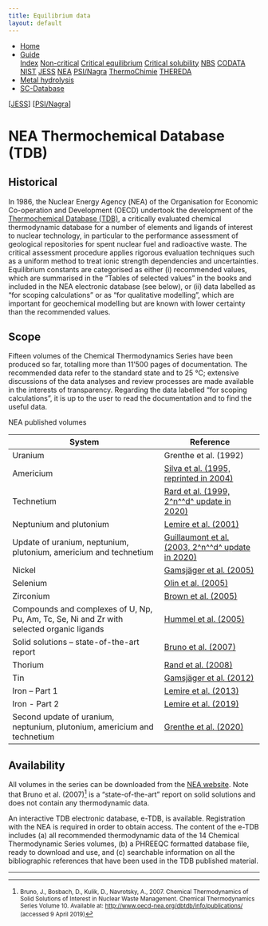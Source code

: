 ```yaml
---
title: Equilibrium data
layout: default
---
```

<ul>
  <li><a href="/">Home</a></li>
  <li class="dropdown">
    <a href="javascript:void(0)" class="dropbtn" class="active">Guide</a>
    <div class="dropdown-content">
      <a href="index.html">Index</a>
      <a href="noncritical.html">Non-critical</a>
      <a href="critical-equilibrium.html">Critical equilibrium</a>
      <a href="critical-solubility.html">Critical solubility</a>
      <a href="NBS.html">NBS</a>
      <a href="CODATA.html">CODATA</a>
      <a href="NIST.html">NIST</a>
      <a href="JESS.html">JESS</a>
      <a class="active" href="NEA.html">NEA</a>
      <a href="PSI.html">PSI/Nagra</a>
      <a href="thermochimie.html">ThermoChimie</a>
      <a href="THEREDA.html">THEREDA</a>
    </div>
  </li>
  <li><a href="/cost-nectar.html">Metal hydrolysis</a></li>
  <li><a href="/sc-database.html">SC-Database</a></li>
</ul>

[[JESS](JESS.html)] [[PSI/Nagra](PSI.html)]

# NEA Thermochemical Database (TDB)

## Historical

In 1986, the Nuclear Energy Agency (ΝΕΑ) of the Organisation for Economic Co-operation and Development (OECD) undertook the development of the <a  href="https://www.oecd-nea.org/dbtdb/" target="_blank" rel="noopener">Thermochemical Database (TDB)</a>, a critically evaluated chemical thermodynamic database for a number of elements and ligands of interest to nuclear technology, in particular to the performance assessment of geological repositories for spent nuclear fuel and radioactive waste. The critical assessment procedure applies rigorous evaluation techniques such as a uniform method to treat ionic strength dependencies and uncertainties. Equilibrium constants are categorised as either (i) recommended values, which are summarised in the “Tables of selected values” in the books and included in the NEA electronic database (see below), or (ii) data labelled as “for scoping calculations” or as “for qualitative modelling”, which are important for geochemical modelling but are known with lower certainty than the recommended values.

## Scope

Fifteen volumes of the Chemical Thermodynamics Series have been produced so far, totalling more than 11’500 pages of documentation. The recommended data refer to the standard state and to 25 °C; extensive discussions of the data analyses and review processes are made available in the interests of transparency. Regarding the data labelled “for scoping calculations”, it is up to the user to read the documentation and to find the useful data.

NEA published volumes

| System   | Reference |
| ----------------      | --------- |
| Uranium |	Grenthe et al. (1992) |
| Americium |	[Silva et al. (1995, reprinted in 2004)](https://www.oecd-nea.org/jcms/pl_13706/chemical-thermodynamics-of-americium-reprint) |
| Technetium |	[Rard et al. (1999, 2^n^^d^ update in 2020)](https://www.oecd-nea.org/jcms/pl_37388/chemical-thermodynamics-of-technetium) |
| Neptunium and plutonium |	[Lemire et al. (2001)](https://www.oecd-nea.org/jcms/pl_13530/chemical-thermodynamics-of-neptunium-and-plutonium) |
| Update of uranium, neptunium, plutonium, americium and technetium	| [Guillaumont et al. (2003, 2^n^^d^ update in 2020)](https://www.oecd-nea.org/jcms/pl_37389/update-on-the-chemical-thermodynamics-of-uranium-neptunium-plutonium-americium-and-technetium) |
| Nickel |	[Gamsjäger et al. (2005)](https://www.oecd-nea.org/jcms/pl_37415/chemical-thermodynamics-of-nickel) |
| Selenium |	[Olin et al. (2005)](https://www.oecd-nea.org/jcms/pl_37421/chemical-thermodynamics-of-selenium) |
| Zirconium |	[Brown et al. (2005)](https://www.oecd-nea.org/jcms/pl_37426/chemical-thermodynamics-of-zirconium) |
| Compounds and complexes of U, Np, Pu, Am, Tc, Se, Ni and Zr with selected organic ligands |	[Hummel et al. (2005)](https://www.oecd-nea.org/jcms/pl_37427/chemical-thermodynamics-of-compounds-and-complexes-of-u-np-pu-am-tc-se-ni-and-zr-with-selected-organic-ligands) |
| Solid solutions – state-of-the-art report |	[Bruno et al. (2007)](https://www.oecd-nea.org/jcms/pl_14272/chemical-thermodynamics-of-solid-solutions-of-interest-in-nuclear-waste-management) |
| Thorium |	[Rand et al. (2008)](https://www.oecd-nea.org/jcms/pl_14270/chemical-thermodynamics-of-thorium) |
| Tin |	[Gamsjäger et al. (2012)](https://www.oecd-nea.org/jcms/pl_14372/chemical-thermodynamics-of-tin) |
| Iron – Part 1	| [Lemire et al. (2013)](https://www.oecd-nea.org/jcms/pl_14374/chemical-thermodynamics-of-iron-part-1) |
| Iron - Part 2 | [Lemire et al. (2019)](https://www.oecd-nea.org/jcms/pl_22611/chemical-thermodynamics-of-iron-part-2) |
| Second update of uranium, neptunium, plutonium, americium and technetium | [Grenthe et al. (2020)](https://www.oecd-nea.org/jcms/pl_46643/second-update-on-the-chemical-thermodynamics-of-u-np-pu-am-and-tc) |


## Availability

All volumes in the series can be downloaded from the <a  href="https://www.oecd-nea.org/dbtdb/info/publications" target="_blank" rel="noopener">NEA website</a>. Note that Bruno et al. (2007)[^1] is a “state-of-the-art” report on solid solutions and does not contain any thermodynamic data.

An interactive TDB electronic database, e-TDB, is available. Registration with the NEA is required in order to obtain access. The content of the e-TDB includes (a) all recommended thermodynamic data of the 14 Chemical Thermodynamic Series volumes, (b) a PHREEQC formatted database file, ready to download and use, and (c) searchable information on all the bibliographic references that have been used in the TDB published material. 

---

[^1]: <small>Bruno, J., Bosbach, D., Kulik, D., Navrotsky, A., 2007. Chemical Thermodynamics of Solid Solutions of Interest in Nuclear Waste Management. Chemical Thermodynamics Series Volume 10. Available at: http://www.oecd-nea.org/dbtdb/info/publications/ (accessed 9 April 2019)</small>
